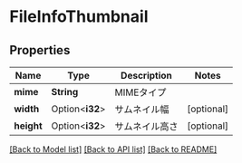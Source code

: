 # FileInfoThumbnail

## Properties

Name | Type | Description | Notes
------------ | ------------- | ------------- | -------------
**mime** | **String** | MIMEタイプ | 
**width** | Option<**i32**> | サムネイル幅 | [optional]
**height** | Option<**i32**> | サムネイル高さ | [optional]

[[Back to Model list]](../README.md#documentation-for-models) [[Back to API list]](../README.md#documentation-for-api-endpoints) [[Back to README]](../README.md)


